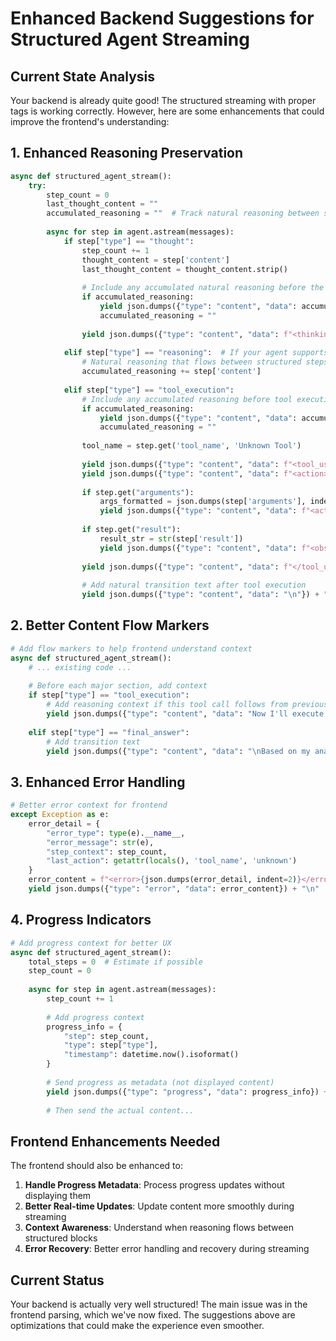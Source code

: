 # Enhanced Backend Suggestions for Structured Agent Streaming

## Current State Analysis
Your backend is already quite good! The structured streaming with proper tags is working correctly. However, here are some enhancements that could improve the frontend's understanding:

## 1. Enhanced Reasoning Preservation

```python
async def structured_agent_stream():
    try:
        step_count = 0
        last_thought_content = ""
        accumulated_reasoning = ""  # Track natural reasoning between steps
        
        async for step in agent.astream(messages):
            if step["type"] == "thought":
                step_count += 1
                thought_content = step['content']
                last_thought_content = thought_content.strip()
                
                # Include any accumulated natural reasoning before the thought
                if accumulated_reasoning:
                    yield json.dumps({"type": "content", "data": accumulated_reasoning}) + "\n"
                    accumulated_reasoning = ""
                
                yield json.dumps({"type": "content", "data": f"<thinking>{thought_content}</thinking>"}) + "\n"
            
            elif step["type"] == "reasoning":  # If your agent supports this
                # Natural reasoning that flows between structured steps
                accumulated_reasoning += step['content']
            
            elif step["type"] == "tool_execution":
                # Include any accumulated reasoning before tool execution
                if accumulated_reasoning:
                    yield json.dumps({"type": "content", "data": accumulated_reasoning}) + "\n"
                    accumulated_reasoning = ""
                
                tool_name = step.get('tool_name', 'Unknown Tool')
                
                yield json.dumps({"type": "content", "data": f"<tool_use>"}) + "\n"
                yield json.dumps({"type": "content", "data": f"<action>{tool_name}</action>"}) + "\n"
                
                if step.get("arguments"):
                    args_formatted = json.dumps(step['arguments'], indent=2)
                    yield json.dumps({"type": "content", "data": f"<action_input>{args_formatted}</action_input>"}) + "\n"
                
                if step.get("result"):
                    result_str = str(step['result'])
                    yield json.dumps({"type": "content", "data": f"<observation>{result_str}</observation>"}) + "\n"
                
                yield json.dumps({"type": "content", "data": f"</tool_use>"}) + "\n"
                
                # Add natural transition text after tool execution
                yield json.dumps({"type": "content", "data": "\n"}) + "\n"
```

## 2. Better Content Flow Markers

```python
# Add flow markers to help frontend understand context
async def structured_agent_stream():
    # ... existing code ...
    
    # Before each major section, add context
    if step["type"] == "tool_execution":
        # Add reasoning context if this tool call follows from previous thinking
        yield json.dumps({"type": "content", "data": "Now I'll execute this action:\n\n"}) + "\n"
        
    elif step["type"] == "final_answer":
        # Add transition text
        yield json.dumps({"type": "content", "data": "\nBased on my analysis:\n\n"}) + "\n"
```

## 3. Enhanced Error Handling

```python
# Better error context for frontend
except Exception as e:
    error_detail = {
        "error_type": type(e).__name__,
        "error_message": str(e),
        "step_context": step_count,
        "last_action": getattr(locals(), 'tool_name', 'unknown')
    }
    error_content = f"<error>{json.dumps(error_detail, indent=2)}</error>"
    yield json.dumps({"type": "error", "data": error_content}) + "\n"
```

## 4. Progress Indicators

```python
# Add progress context for better UX
async def structured_agent_stream():
    total_steps = 0  # Estimate if possible
    step_count = 0
    
    async for step in agent.astream(messages):
        step_count += 1
        
        # Add progress context
        progress_info = {
            "step": step_count,
            "type": step["type"],
            "timestamp": datetime.now().isoformat()
        }
        
        # Send progress as metadata (not displayed content)
        yield json.dumps({"type": "progress", "data": progress_info}) + "\n"
        
        # Then send the actual content...
```

## Frontend Enhancements Needed

The frontend should also be enhanced to:

1. **Handle Progress Metadata**: Process progress updates without displaying them
2. **Better Real-time Updates**: Update content more smoothly during streaming
3. **Context Awareness**: Understand when reasoning flows between structured blocks
4. **Error Recovery**: Better error handling and recovery during streaming

## Current Status
Your backend is actually very well structured! The main issue was in the frontend parsing, which we've now fixed. The suggestions above are optimizations that could make the experience even smoother.
